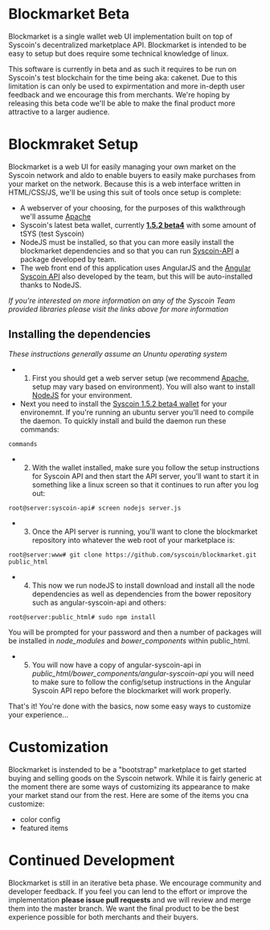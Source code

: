 # Blockmarket Beta
Blockmarket is a single wallet web UI implementation built on top of Syscoin's decentralized marketplace API. Blockmarket is intended to be easy to setup but does require some technical knowledge of linux. 

This software is currently in beta and as such it requires to be run on Syscoin's test blockchain for the time being aka: cakenet. Due to this limitation is can only be used to expirmentation and more in-depth user feedback and we encourage this from merchants. We're hoping by releasing this beta code we'll be able to make the final product more attractive to a larger audience.

# Blockmraket Setup

Blockmarket is a web UI for easily managing your own market on the Syscoin network and aldo to enable buyers to easily make purchases from your market on the network. Because this is a web interface written in HTML/CSS/JS, we'll be using this suit of tools once setup is complete:

- A webserver of your choosing, for the purposes of this walkthrough we'll assume [Apache](https://www.digitalocean.com/community/tutorials/how-to-set-up-apache-virtual-hosts-on-ubuntu-14-04-lts)
- Syscoin's latest beta wallet, currently [**1.5.2 beta4**](https://github.com/syscoin/syscoin/releases/tag/1.5.2b4) with some amount of tSYS (test Syscoin)
- NodeJS must be installed, so that you can more easily install the blockmarket dependencies and so that you can run [Syscoin-API](https://github.com/syscoin/syscoin-api) a package developed by team.
- The web front end of this application uses AngularJS and the [Angular Syscoin API](https://github.com/syscoin/angular-syscoin-api) also developed by the team, but this will be auto-installed thanks to NodeJS.

*If you're interested on more information on any of the Syscoin Team provided libraries please visit the links above for more information*

## Installing the dependencies

*These instructions generally assume an Ununtu operating system*

- 1. First you should get a web server setup (we recommend [Apache](https://www.digitalocean.com/community/tutorials/how-to-set-up-apache-virtual-hosts-on-ubuntu-14-04-lts), setup may vary based on environment). You will also want to install [NodeJS](https://nodejs.org/) for your environment.
- Next you need to install the [Syscoin 1.5.2 beta4 wallet](https://github.com/syscoin/syscoin/releases/tag/1.5.2b4) for your environemnt. If you're running an ubuntu server you'll need to compile the daemon. To quickly install and build the daemon run these commands:
```
commands
```
- 2. With the wallet installed, make sure you follow the setup instructions for Syscoin API and then start the API server, you'll want to start it in something like a linux screen so that it continues to run after you log out:
```
root@server:syscoin-api# screen nodejs server.js
```
- 3. Once the API server is running, you'll want to clone the blockmarket repository into whatever the web root of your marketplace is:
```
root@server:www# git clone https://github.com/syscoin/blockmarket.git public_html
```
- 4. This now we run nodeJS to install download and install all the node dependencies as well as dependencies from the bower repository such as angular-syscoin-api and others:
```
root@server:public_html# sudo npm install
```
You will be prompted for your password and then a number of packages will be installed in *node_modules* and *bower_components* within public_html.
- 5. You will now have a copy of angular-syscoin-api in *public_html/bower_components/angular-syscoin-api* you will need to make sure to follow the config/setup instructions in the Angular Syscoin API repo before the blockmarket will work properly.

That's it! You're done with the basics, now some easy ways to customize your experience...

# Customization

Blockmarket is instended to be a "bootstrap" marketplace to get started buying and selling goods on the Syscoin network. While it is fairly generic at the moment there are some ways of customizing its appearance to make your market stand our from the rest. Here are some of the items you cna customize:
- color config
- featured items

# Continued Development

Blockmarket is still in an iterative beta phase. We encourage community and developer feedback. If you feel you can lend to the effort or improve the implementation **please issue pull requests** and we will review and merge them into the master branch. We want the final product to be the best experience possible for both merchants and their buyers.

